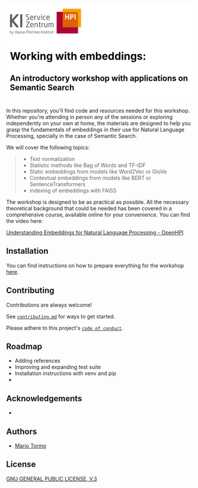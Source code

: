<div style="background-color: #ffffff; color: #000000; padding: 10px;">
<img src="./media/img/kisz_logo.png" width="192" height="69"> 
<h1> Working with embeddings:
<h2> An introductory workshop with applications on Semantic Search
</div>
    
In this repository, you'll find code and resources needed for this workshop. Whether you're attending in person any of the sessions or exploring independently on your own at home, the materials are designed to help you grasp the fundamentals of embeddings in their use for Natural Language Processing, specially in the case of Semantic Search.  

We will cover the following topics:

> - Text normalization
> - Statistic methods like Bag of Words and TF-IDF
> - Static embeddings from models like Word2Vec or GloVe
> - Contextual embeddings from models like BERT or SentenceTransformers
> - Indexing of embeddings with FAISS

The workshop is designed to be as practical as possible. All the necessary theoretical background that could be needed has been covered in a comprehensive course, available online for your convenience. You can find the video here:

[Understanding Embeddings for Natural Language Processing - OpenHPI](https://open.hpi.de/courses/embeddingsfornlp-kisz2023)

## Installation

You can find instructions on how to prepare everything for the workshop [here](instructions.md).
    
## Contributing

Contributions are always welcome!

See [`contributing.md`](contributing.md) for ways to get started.

Please adhere to this project's [`code of conduct`](CODE_OF_CONDUCT.md).


## Roadmap
- Adding references
- Improving and expanding test suite
- Installation instructions with venv and pip
- 

## Acknowledgements
- 

## Authors
- [Mario Tormo](https://github.com/mt0rm0)

## License

[GNU GENERAL PUBLIC LICENSE, V.3](LICENSE)
